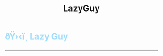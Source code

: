﻿---
lang: en-US
title: LazyGuy
prev: GuessMaster
next: Mini
---
# <font color="#a2ddfb">ðŸ›‹ï¸ <b>Lazy Guy</b></font> <Badge text="Basic" type="tip" vertical="middle"/>
---



